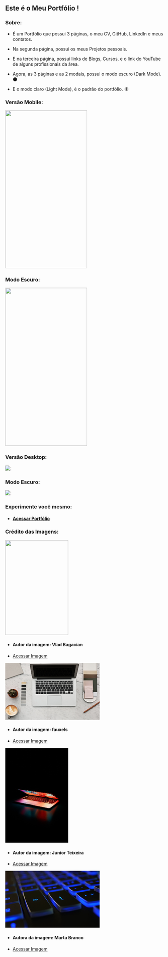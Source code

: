 ## Este é o Meu Portfólio !

### Sobre:

* É um Portfólio que possui 3 páginas, o meu CV, GitHub, LinkedIn e meus contatos.

* Na segunda página, possui os meus Projetos pessoais.

* E na terceira página, possui links de Blogs, Cursos, e o link do YouTube de alguns profissionais da área.

* Agora, as 3 páginas e as 2 modais, possui o modo escuro (Dark Mode). 🌑

* E o modo claro (Light Mode), é o padrão do portfólio. ☀️

### Versão Mobile:

<img src="imagens/portfolio-m.gif" height="500px" width="260px" />

### Modo Escuro:

<img src="imagens/portfolio_dark.gif" height="500px" width="260px" />

### Versão Desktop:

<img src="imagens/desktop.gif" />

### Modo Escuro:

<img src="imagens/desktop-dark.gif" />

### Experimente você mesmo:

* #### <a href="https://joao3872.github.io/Meu-Portfolio/" target="_blank">Acessar Portfólio</a>

### Crédito das Imagens:

<img src="imagens/imagem_fundo.png" height="300px" width="200px" />

* #### Autor da imagem: Vlad Bagacian

* <a href="https://www.pexels.com/pt-br/foto/oculos-de-sol-pretos-em-superficie-de-madeira-marrom-1028442/" target="_blank">Acessar Imagem</a>


<img src="imagens/fundo_imagem.png" height="180px" width="300px" />

* #### Autor da imagem: fauxels

* <a href="https://www.pexels.com/photo/photo-of-laptop-near-coffee-3184458/" target="_blank">Acessar Imagem</a>


<img src="imagens/img-dark.png" height="300px" width="200px" />

* #### Autor da imagem: Junior Teixeira

* <a href="https://www.pexels.com/pt-br/foto/computador-portatil-semiaberto-ligado-na-mesa-2047905/" target="_blank">Acessar Imagem</a>


<img src="imagens/fundo-dark.png" height="180px" width="300px" />

* #### Autora da imagem: Marta Branco

* <a href="https://www.pexels.com/pt-br/foto/foto-de-close-do-teclado-preto-e-azul-1194713/" target="_blank">Acessar Imagem</a>
